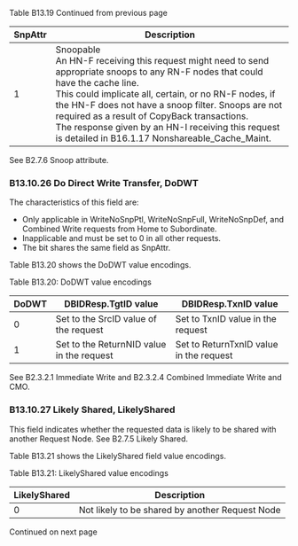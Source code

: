 Table B13.19 Continued from previous page

| SnpAttr | Description                                                                                                                                                                                                                                                                                                                                                                                                              |
|---------|--------------------------------------------------------------------------------------------------------------------------------------------------------------------------------------------------------------------------------------------------------------------------------------------------------------------------------------------------------------------------------------------------------------------------|
| 1       | Snoopable </br> An HN-F receiving this request might need to send appropriate snoops to any RN-F nodes that could have the cache line. </br> This could implicate all, certain, or no RN-F nodes, if the HN-F does not have a snoop filter. Snoops are not required as a result of CopyBack transactions. </br> The response given by an HN-I receiving this request is detailed in B16.1.17 Nonshareable\_Cache\_Maint. |

See B2.7.6 Snoop attribute.

### B13.10.26 Do Direct Write Transfer, DoDWT

The characteristics of this field are:

- Only applicable in WriteNoSnpPtl, WriteNoSnpFull, WriteNoSnpDef, and Combined Write requests from Home to Subordinate.
- Inapplicable and must be set to 0 in all other requests.
- The bit shares the same field as SnpAttr.

Table B13.20 shows the DoDWT value encodings.

Table B13.20: DoDWT value encodings

| DoDWT | DBIDResp.TgtID value                      | DBIDResp.TxnID value                    |
|-------|-------------------------------------------|-----------------------------------------|
| 0     | Set to the SrcID value of the request     | Set to TxnID value in the request       |
| 1     | Set to the ReturnNID value in the request | Set to ReturnTxnID value in the request |

See B2.3.2.1 Immediate Write and B2.3.2.4 Combined Immediate Write and CMO.

### B13.10.27 Likely Shared, LikelyShared

This field indicates whether the requested data is likely to be shared with another Request Node. See B2.7.5 Likely Shared.

Table B13.21 shows the LikelyShared field value encodings.

Table B13.21: LikelyShared value encodings

| LikelyShared | Description                                     |
|--------------|-------------------------------------------------|
| 0            | Not likely to be shared by another Request Node |

Continued on next page